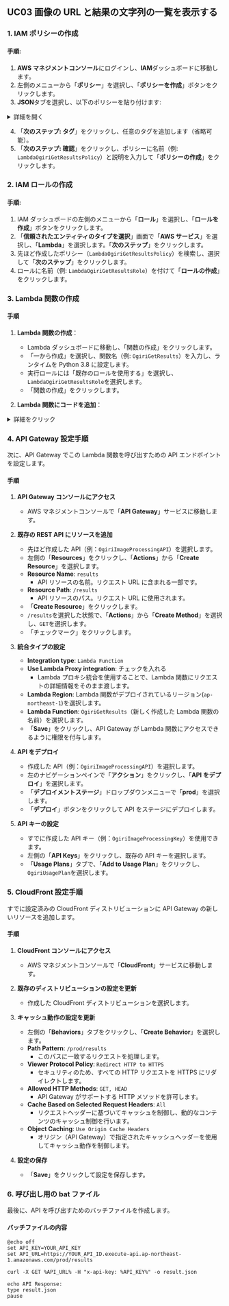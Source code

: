 ## UC03 画像の URL と結果の文字列の一覧を表示する

### 1. IAM ポリシーの作成

#### 手順:

1. **AWS マネジメントコンソール**にログインし、**IAM**ダッシュボードに移動します。
2. 左側のメニューから「**ポリシー**」を選択し、「**ポリシーを作成**」ボタンをクリックします。
3. **JSON**タブを選択し、以下のポリシーを貼り付けます:

<details><summary>詳細を開く</summary>

```json
{
  "Version": "2012-10-17",
  "Statement": [
    {
      "Effect": "Allow",
      "Action": ["dynamodb:Scan"],
      "Resource": "arn:aws:dynamodb:ap-northeast-1:765231401377:table/OgiriResultsTable"
    },
    {
      "Effect": "Allow",
      "Action": ["logs:CreateLogGroup", "logs:CreateLogStream", "logs:PutLogEvents"],
      "Resource": "arn:aws:logs:ap-northeast-1:765231401377:log-group:/aws/lambda/*"
    }
  ]
}
```

</details>

4. 「**次のステップ: タグ**」をクリックし、任意のタグを追加します（省略可能）。
5. 「**次のステップ: 確認**」をクリックし、ポリシーに名前（例: `LambdaOgiriGetResultsPolicy`）と説明を入力して「**ポリシーの作成**」をクリックします。

### 2. IAM ロールの作成

#### 手順:

1. IAM ダッシュボードの左側のメニューから「**ロール**」を選択し、「**ロールを作成**」ボタンをクリックします。
2. 「**信頼されたエンティティのタイプを選択**」画面で「**AWS サービス**」を選択し、「**Lambda**」を選択します。「**次のステップ**」をクリックします。
3. 先ほど作成したポリシー（`LambdaOgiriGetResultsPolicy`）を検索し、選択して「**次のステップ**」をクリックします。
4. ロールに名前（例: `LambdaOgiriGetResultsRole`）を付けて「**ロールの作成**」をクリックします。

### 3. Lambda 関数の作成

#### 手順

1. **Lambda 関数の作成**：
 
   - Lambda ダッシュボードに移動し、「関数の作成」をクリックします。
   - 「一から作成」を選択し、関数名（例: `OgiriGetResults`）を入力し、ランタイムを Python 3.8 に設定します。
   - 実行ロールには「既存のロールを使用する」を選択し、`LambdaOgiriGetResultsRole`を選択します。
   - 「関数の作成」をクリックします。

2. **Lambda 関数にコードを追加**：

<details><summary>詳細をクリック</summary>

```python
import json
import boto3
import logging

# CloudWatch Logsの設定
logging.basicConfig(level=logging.INFO)
logger = logging.getLogger(__name__)

dynamodb = boto3.resource('dynamodb')

def lambda_handler(event, context):
    try:
        table_name = 'OgiriResultsTable'
        table = dynamodb.Table(table_name)

        # DynamoDBから全てのデータを取得
        response = table.scan()

        if 'Items' in response:
            items = response['Items']
            results = [{'ImageUrl': item['ImageUrl'], 'Result': item['Result']} for item in items]
            return {
                'statusCode': 200,
                'body': json.dumps(results)
            }
        else:
            return {
                'statusCode': 404,
                'body': json.dumps({'message': 'データが見つかりません。'})
            }
    except Exception as e:
        logger.error(f"予期せぬ例外: {str(e)}")
        return {
            'statusCode': 500,
            'body': json.dumps(f"予期せぬ例外: {str(e)}")
        }
```

</details>

### 4. API Gateway 設定手順

次に、API Gateway でこの Lambda 関数を呼び出すための API エンドポイントを設定します。

#### 手順

1. **API Gateway コンソールにアクセス**

   - AWS マネジメントコンソールで「**API Gateway**」サービスに移動します。

2. **既存の REST API にリソースを追加**

   - 先ほど作成した API（例：`OgiriImageProcessingAPI`）を選択します。
   - 左側の「**Resources**」をクリックし、「**Actions**」から「**Create Resource**」を選択します。
   - **Resource Name**: `results`
     - API リソースの名前。リクエスト URL に含まれる一部です。
   - **Resource Path**: `/results`
     - API リソースのパス。リクエスト URL に使用されます。
   - 「**Create Resource**」をクリックします。
   - `/results`を選択した状態で、「**Actions**」から「**Create Method**」を選択し、`GET`を選択します。
   - 「チェックマーク」をクリックします。

3. **統合タイプの設定**

   - **Integration type**: `Lambda Function`
   - **Use Lambda Proxy integration**: チェックを入れる
     - Lambda プロキシ統合を使用することで、Lambda 関数にリクエストの詳細情報をそのまま渡します。
   - **Lambda Region**: Lambda 関数がデプロイされているリージョン(`ap-northeast-1`)を選択します。
   - **Lambda Function**: `OgiriGetResults`（新しく作成した Lambda 関数の名前）を選択します。
   - 「**Save**」をクリックし、API Gateway が Lambda 関数にアクセスできるように権限を付与します。

4. **API をデプロイ**

   - 作成した API（例：`OgiriImageProcessingAPI`）を選択します。
   - 左のナビゲーションペインで「**アクション**」をクリックし、「**API をデプロイ**」を選択します。
   - 「**デプロイメントステージ**」ドロップダウンメニューで「**prod**」を選択します。
   - 「**デプロイ**」ボタンをクリックして API をステージにデプロイします。

5. **API キーの設定**
   - すでに作成した API キー（例：`OgiriImageProcessingKey`）を使用できます。
   - 左側の「**API Keys**」をクリックし、既存の API キーを選択します。
   - 「**Usage Plans**」タブで、「**Add to Usage Plan**」をクリックし、`OgiriUsagePlan`を選択します。

### 5. CloudFront 設定手順

すでに設定済みの CloudFront ディストリビューションに API Gateway の新しいリソースを追加します。

#### 手順

1. **CloudFront コンソールにアクセス**

   - AWS マネジメントコンソールで「**CloudFront**」サービスに移動します。

2. **既存のディストリビューションの設定を更新**

   - 作成した CloudFront ディストリビューションを選択します。

3. **キャッシュ動作の設定を更新**

   - 左側の「**Behaviors**」タブをクリックし、「**Create Behavior**」を選択します。
   - **Path Pattern**: `/prod/results`
     - このパスに一致するリクエストを処理します。
   - **Viewer Protocol Policy**: `Redirect HTTP to HTTPS`
     - セキュリティのため、すべての HTTP リクエストを HTTPS にリダイレクトします。
   - **Allowed HTTP Methods**: `GET, HEAD`
     - API Gateway がサポートする HTTP メソッドを許可します。
   - **Cache Based on Selected Request Headers**: `All`
     - リクエストヘッダーに基づいてキャッシュを制御し、動的なコンテンツのキャッシュ制御を行います。
   - **Object Caching**: `Use Origin Cache Headers`
     - オリジン（API Gateway）で指定されたキャッシュヘッダーを使用してキャッシュ動作を制御します。

4. **設定の保存**
   - 「**Save**」をクリックして設定を保存します。

### 6. 呼び出し用の bat ファイル

最後に、API を呼び出すためのバッチファイルを作成します。

#### バッチファイルの内容

```batch
@echo off
set API_KEY=YOUR_API_KEY
set API_URL=https://YOUR_API_ID.execute-api.ap-northeast-1.amazonaws.com/prod/results

curl -X GET %API_URL% -H "x-api-key: %API_KEY%" -o result.json

echo API Response:
type result.json
pause
```